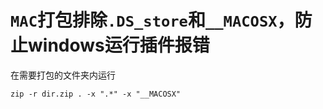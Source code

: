 # `MAC`打包排除`.DS_store`和`__MACOSX`，防止windows运行插件报错
在需要打包的文件夹内运行
```
zip -r dir.zip . -x ".*" -x "__MACOSX"
```